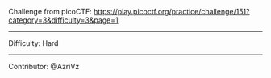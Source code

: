 Challenge from picoCTF: https://play.picoctf.org/practice/challenge/151?category=3&difficulty=3&page=1 <hr/>
Difficulty: Hard <hr/>
Contributor: @AzriVz

